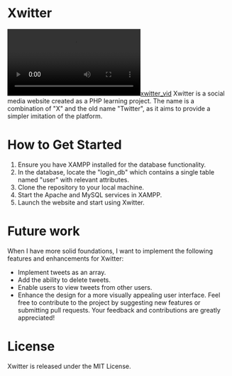 # Xwitter
[![xwitter_vid](xwitter_vid.mp4)](https://github.com/AtheerAllogamani/TheZombieChild/assets/100247724/d54b45ff-f8e1-4af0-8015-9750b180fd16)
Xwitter is a social media website created as a PHP learning project. The name is a combination of "X" and the old name "Twitter", as it aims to provide a simpler imitation of the platform.

# How to Get Started
1. Ensure you have XAMPP installed for the database functionality.
2. In the database, locate the "login_db" which contains a single table named "user" with relevant attributes.
3. Clone the repository to your local machine.
4. Start the Apache and MySQL services in XAMPP.
5. Launch the website and start using Xwitter.

# Future work
When I have more solid foundations, I want to implement the following features and enhancements for Xwitter:
- Implement tweets as an array.
- Add the ability to delete tweets.
- Enable users to view tweets from other users.
- Enhance the design for a more visually appealing user interface.
Feel free to contribute to the project by suggesting new features or submitting pull requests. Your feedback and contributions are greatly appreciated!

# License
Xwitter is released under the MIT License.
